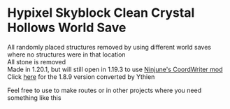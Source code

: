 # Hypixel Skyblock Clean Crystal Hollows World Save
All randomly placed structures removed by using different world saves where no structures were in that location\
All stone is removed\
Made in 1.20.1, but will still open in 1.19.3 to use [Ninjune's CoordWriter mod](https://github.com/Ninjune/CoordWriter)\
Click [here](https://github.com/Campionnn/CleanCH/tree/1.8.9) for the 1.8.9 version converted by Ythien

Feel free to use to make routes or in other projects where you need something like this
